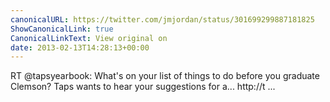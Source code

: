 ```yaml
---
canonicalURL: https://twitter.com/jmjordan/status/301699299887181825
ShowCanonicalLink: true
CanonicalLinkText: View original on
date: 2013-02-13T14:28:13+00:00
---
```

RT @tapsyearbook: What's on your list of things to do before you graduate Clemson? Taps wants to hear your suggestions for a... http://t ...